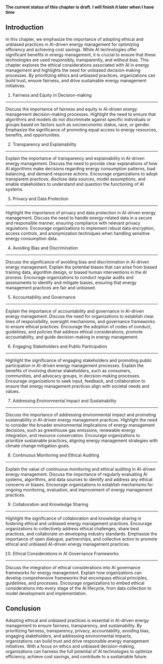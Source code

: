 **The current status of this chapter is draft. I will finish it later when I have time**

Introduction
------------

In this chapter, we emphasize the importance of adopting ethical and unbiased practices in AI-driven energy management for optimizing efficiency and achieving cost savings. While AI technologies offer significant benefits in energy management, it is crucial to ensure that these technologies are used responsibly, transparently, and without bias. This chapter explores the ethical considerations associated with AI in energy management and highlights the need for unbiased decision-making processes. By prioritizing ethics and unbiased practices, organizations can build trust, ensure fairness, and drive sustainable energy management initiatives.

1. Fairness and Equity in Decision-making
-----------------------------------------

Discuss the importance of fairness and equity in AI-driven energy management decision-making processes. Highlight the need to ensure that algorithms and models do not discriminate against specific individuals or groups based on factors such as socioeconomic status, race, or gender. Emphasize the significance of promoting equal access to energy resources, benefits, and opportunities.

2. Transparency and Explainability
----------------------------------

Explain the importance of transparency and explainability in AI-driven energy management. Discuss the need to provide clear explanations of how AI algorithms make decisions regarding energy consumption patterns, load balancing, and demand response actions. Encourage organizations to adopt transparent practices, disclose data sources, model assumptions, and enable stakeholders to understand and question the functioning of AI systems.

3. Privacy and Data Protection
------------------------------

Highlight the importance of privacy and data protection in AI-driven energy management. Discuss the need to handle energy-related data in a secure and responsible manner, ensuring compliance with relevant privacy regulations. Encourage organizations to implement robust data encryption, access controls, and anonymization techniques when handling sensitive energy consumption data.

4. Avoiding Bias and Discrimination
-----------------------------------

Discuss the significance of avoiding bias and discrimination in AI-driven energy management. Explain the potential biases that can arise from biased training data, algorithm design, or biased human interventions in the AI process. Encourage organizations to conduct regular audits and assessments to identify and mitigate biases, ensuring that energy management practices are fair and unbiased.

5. Accountability and Governance
--------------------------------

Explain the importance of accountability and governance in AI-driven energy management. Discuss the need for organizations to establish clear lines of responsibility, oversight mechanisms, and governance frameworks to ensure ethical practices. Encourage the adoption of codes of conduct, guidelines, and policies that address ethical considerations, promote accountability, and guide decision-making in energy management.

6. Engaging Stakeholders and Public Participation
-------------------------------------------------

Highlight the significance of engaging stakeholders and promoting public participation in AI-driven energy management processes. Explain the benefits of involving diverse stakeholders, such as consumers, communities, and advocacy groups, in decision-making processes. Encourage organizations to seek input, feedback, and collaboration to ensure that energy management practices align with societal needs and values.

7. Addressing Environmental Impact and Sustainability
-----------------------------------------------------

Discuss the importance of addressing environmental impact and promoting sustainability in AI-driven energy management practices. Highlight the need to consider the broader environmental implications of energy management decisions, such as greenhouse gas emissions, renewable energy integration, and resource conservation. Encourage organizations to prioritize sustainable practices, aligning energy management strategies with climate change mitigation goals.

8. Continuous Monitoring and Ethical Auditing
---------------------------------------------

Explain the value of continuous monitoring and ethical auditing in AI-driven energy management. Discuss the importance of regularly evaluating AI systems, algorithms, and data sources to identify and address any ethical concerns or biases. Encourage organizations to establish mechanisms for ongoing monitoring, evaluation, and improvement of energy management practices.

9. Collaboration and Knowledge Sharing
--------------------------------------

Highlight the significance of collaboration and knowledge sharing in fostering ethical and unbiased energy management practices. Encourage organizations to collectively address ethical challenges, share best practices, and collaborate on developing industry standards. Emphasize the importance of open dialogue, partnerships, and collective action to promote ethical and unbiased AI-driven energy management practices.

10. Ethical Considerations in AI Governance Frameworks
------------------------------------------------------

Discuss the integration of ethical considerations into AI governance frameworks for energy management. Explain how organizations can develop comprehensive frameworks that encompass ethical principles, guidelines, and processes. Encourage organizations to embed ethical considerations into every stage of the AI lifecycle, from data collection to model development and implementation.

Conclusion
----------

Adopting ethical and unbiased practices is essential in AI-driven energy management to ensure fairness, transparency, and sustainability. By prioritizing fairness, transparency, privacy, accountability, avoiding bias, engaging stakeholders, and addressing environmental impacts, organizations can build trust and drive responsible energy management initiatives. With a focus on ethics and unbiased decision-making, organizations can harness the full potential of AI technologies to optimize efficiency, achieve cost savings, and contribute to a sustainable future.
